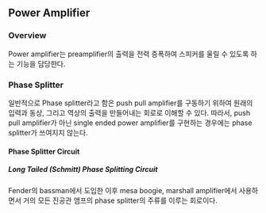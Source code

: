 ## Power Amplifier

### Overview

Power amplifier는 preamplifier의 출력을 전력 증폭하여 스피커를 울릴 수 있도록 하는 기능을 담당한다. 

### Phase Splitter

일반적으로 Phase splitter라고 함은 push pull amplifier를 구동하기 위하여 원래의 입력과 동상, 그리고 역상의 출력을 만들어내는 회로로 이해할 수 있다. 따라서, push pull amplifier가 아닌 single ended power amplifier를 구현하는 경우에는 phase splitter가 쓰여지지 않는다.

#### Phase Splitter Circuit

##### Long Tailed (Schmitt) Phase Splitting Circuit

Fender의 bassman에서 도입한 이후 mesa boogie, marshall amplifier에서 사용하면서 거의 모든 진공관 앰프의 phase splitter의 주류를 이루는 회로이다.


